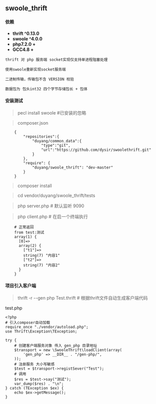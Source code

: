 ## swoole_thrift

#### 依赖
- **thrift ^0.13.0**
- **swoole ^4.0.0**
- **php7.2.0 +**
- **GCC4.8 +**

```
thrift 对 php 服务端 socket实现仅支持单进程阻塞处理

使用swoole重新实现socket服务端

二进制传输，传输包不含 VERSION 校验

数据包为 包头int32 四个字节存储包长 + 包体
```


#### 安装测试

> pecl install swoole #已安装的忽略

> composer.json


```
    {
        "repositories":{
            "duyang/common_data":{
                "type":"git",
                "url":"https://github.com/dysir/swoolethrift.git"
            }
        },
        "require": {
            "duyang/swoole_thrift": "dev-master"
        }
    }

```
>  composer install

>  cd vendor/duyang/swoole_thrift/tests

>  php server.php # 默认监听 9090

> php client.php   # 在启一个终端执行


``` 
    # 正常返回
    from test:测试
    array(1) {
      [0]=>
      array(2) {
        ["t1"]=>
        string(7) "内容1"
        ["t2"]=>
        string(7) "内容2"
      }
    }
```

#### 项目引入客户端

> thrift -r --gen php Test.thrift # 根据thrift文件自动生成客户端代码

test.php
```
<?php
# 引入composer自动加载 
require_once "./vendor/autoload.php";
use Thrift\Exception\TException;

try {
    # 创建客户端服务对象 传入 gen_php 目录地址
    $transport = new \SwooleThrift\loadClient(array(
        'gen_php' => __DIR__ . "/gen-php/",
    ));
    # 注册服务 大小写敏感
    $test = $transport->registSever("Test");
    # 调用
    $res = $test->say("测试");
    var_dump($res) . "\n";
} catch (TException $ex) {
    echo $ex->getMessage();
}

```